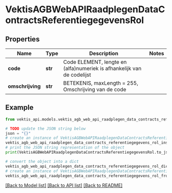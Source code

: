 # VektisAGBWebAPIRaadplegenDataContractsReferentiegegevensRol



## Properties

Name | Type | Description | Notes
------------ | ------------- | ------------- | -------------
**code** | **str** | Code ELEMENT, lengte en (alfa)numeriek is afhankelijk van de codelijst | 
**omschrijving** | **str** | BETEKENIS, maxLength &#x3D; 255, Omschrijving van de code | 

## Example

```python
from vektis_api.models.vektis_agb_web_api_raadplegen_data_contracts_referentiegegevens_rol import VektisAGBWebAPIRaadplegenDataContractsReferentiegegevensRol

# TODO update the JSON string below
json = "{}"
# create an instance of VektisAGBWebAPIRaadplegenDataContractsReferentiegegevensRol from a JSON string
vektis_agb_web_api_raadplegen_data_contracts_referentiegegevens_rol_instance = VektisAGBWebAPIRaadplegenDataContractsReferentiegegevensRol.from_json(json)
# print the JSON string representation of the object
print(VektisAGBWebAPIRaadplegenDataContractsReferentiegegevensRol.to_json())

# convert the object into a dict
vektis_agb_web_api_raadplegen_data_contracts_referentiegegevens_rol_dict = vektis_agb_web_api_raadplegen_data_contracts_referentiegegevens_rol_instance.to_dict()
# create an instance of VektisAGBWebAPIRaadplegenDataContractsReferentiegegevensRol from a dict
vektis_agb_web_api_raadplegen_data_contracts_referentiegegevens_rol_from_dict = VektisAGBWebAPIRaadplegenDataContractsReferentiegegevensRol.from_dict(vektis_agb_web_api_raadplegen_data_contracts_referentiegegevens_rol_dict)
```
[[Back to Model list]](../README.md#documentation-for-models) [[Back to API list]](../README.md#documentation-for-api-endpoints) [[Back to README]](../README.md)


